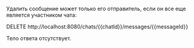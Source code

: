 Удалить сообщение может только его отправитель, если он все еще является участником чата:

DELETE http://localhost:8080/chats/{{chatId}}/messages/{{messageId}}

Тело ответа отсутствует.